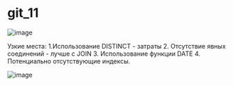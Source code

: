 # git_11
![image](https://github.com/user-attachments/assets/756f2437-652f-47a8-99bf-9a58d9a8f824)

Узкие места:
1.Использование DISTINCT - затраты
2. Отсутствие явных соединений - лучше с JOIN
3. Использование функции DATE
4. Потенциально отсутствующие индексы.

![image](https://github.com/user-attachments/assets/1a317d4e-df72-4175-8627-4718b3e7fb12)












